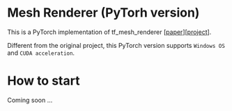 # Mesh Renderer (PyTorh version)

This is a PyTorch implementation of tf_mesh_renderer [[paper](https://arxiv.org/abs/1806.06098)][[project](https://github.com/google/tf_mesh_renderer)].

Different from the original project, this PyTorch version supports `Windows OS` and `CUDA acceleration`.

# How to start

Coming soon ...